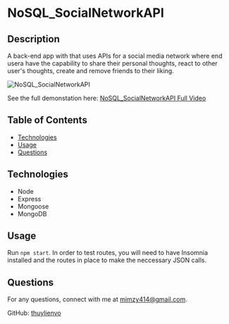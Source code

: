 # NoSQL_SocialNetworkAPI

## Description
A back-end app with that uses APIs for a social media network where end usera have the capability to share their personal thoughts, react to other user's thoughts, create and remove friends to their liking. 

![NoSQL_SocialNetworkAPI](https://user-images.githubusercontent.com/79684575/128660391-390444cf-85e2-4c77-8d23-7d4d7ce06c24.gif)

   See the full demonstation here: [ NoSQL_SocialNetworkAPI Full Video](https://youtu.be/NnPvaba9SpI)

  ## Table of Contents

  * [Technologies](#technologies)  
  * [Usage](#usage)  
  * [Questions](#questions)
  


  ## Technologies

  * Node
  * Express
  * Mongoose
  * MongoDB

  ## Usage   
  Run `npm start`. In order to test routes, you will need to have Insomnia installed and the routes in place to make the neccessary JSON calls. 

  ## Questions
  For any questions, connect with me at [mimzy414@gmail.com](mailto:mimzy414@gmail.com). 
  
  GitHub: [thuylienvo](https://github.com/thuylienvo) 


